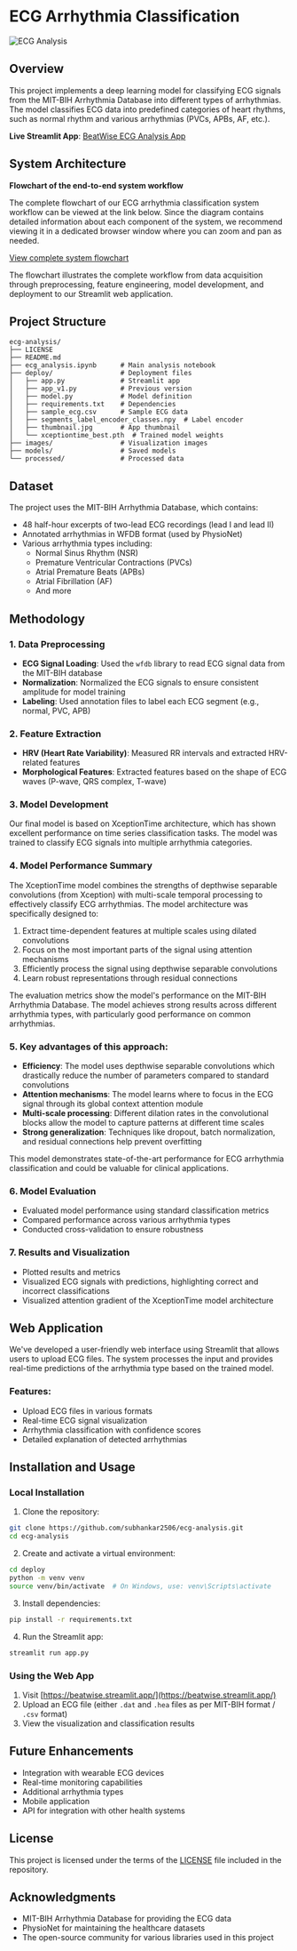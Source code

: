 # ECG Arrhythmia Classification

![ECG Analysis](deploy/thumbnail.jpg)

## Overview

This project implements a deep learning model for classifying ECG signals from the MIT-BIH Arrhythmia Database into different types of arrhythmias. The model classifies ECG data into predefined categories of heart rhythms, such as normal rhythm and various arrhythmias (PVCs, APBs, AF, etc.).

**Live Streamlit App**: [BeatWise ECG Analysis App](https://beatwise.streamlit.app/)

## System Architecture

**Flowchart of the end-to-end system workflow**

The complete flowchart of our ECG arrhythmia classification system workflow can be viewed at the link below. Since the diagram contains detailed information about each component of the system, we recommend viewing it in a dedicated browser window where you can zoom and pan as needed.

[View complete system flowchart](https://www.mermaidchart.com/raw/5d761366-020f-4932-8a0a-e5ed457fa881?theme=light&version=v0.1&format=svg)

The flowchart illustrates the complete workflow from data acquisition through preprocessing, feature engineering, model development, and deployment to our Streamlit web application.

## Project Structure

```
ecg-analysis/
├── LICENSE
├── README.md
├── ecg_analysis.ipynb      # Main analysis notebook
├── deploy/                 # Deployment files
│   ├── app.py              # Streamlit app
│   ├── app_v1.py           # Previous version
│   ├── model.py            # Model definition
│   ├── requirements.txt    # Dependencies
│   ├── sample_ecg.csv      # Sample ECG data
│   ├── segments_label_encoder_classes.npy  # Label encoder
│   ├── thumbnail.jpg       # App thumbnail
│   └── xceptiontime_best.pth  # Trained model weights
├── images/                 # Visualization images
├── models/                 # Saved models
└── processed/              # Processed data
```

## Dataset

The project uses the MIT-BIH Arrhythmia Database, which contains:
- 48 half-hour excerpts of two-lead ECG recordings (lead I and lead II)
- Annotated arrhythmias in WFDB format (used by PhysioNet)
- Various arrhythmia types including:
  - Normal Sinus Rhythm (NSR)
  - Premature Ventricular Contractions (PVCs)
  - Atrial Premature Beats (APBs)
  - Atrial Fibrillation (AF)
  - And more

## Methodology

### 1. Data Preprocessing

- **ECG Signal Loading**: Used the `wfdb` library to read ECG signal data from the MIT-BIH database
- **Normalization**: Normalized the ECG signals to ensure consistent amplitude for model training
- **Labeling**: Used annotation files to label each ECG segment (e.g., normal, PVC, APB)

### 2. Feature Extraction

- **HRV (Heart Rate Variability)**: Measured RR intervals and extracted HRV-related features
- **Morphological Features**: Extracted features based on the shape of ECG waves (P-wave, QRS complex, T-wave)

### 3. Model Development

Our final model is based on XceptionTime architecture, which has shown excellent performance on time series classification tasks. The model was trained to classify ECG signals into multiple arrhythmia categories.

### 4. Model Performance Summary

The XceptionTime model combines the strengths of depthwise separable convolutions (from Xception) with multi-scale temporal processing to effectively classify ECG arrhythmias. The model architecture was specifically designed to:

1. Extract time-dependent features at multiple scales using dilated convolutions
2. Focus on the most important parts of the signal using attention mechanisms
3. Efficiently process the signal using depthwise separable convolutions
4. Learn robust representations through residual connections

The evaluation metrics show the model's performance on the MIT-BIH Arrhythmia Database. The model achieves strong results across different arrhythmia types, with particularly good performance on common arrhythmias.

### 5. Key advantages of this approach:

- **Efficiency**: The model uses depthwise separable convolutions which drastically reduce the number of parameters compared to standard convolutions
- **Attention mechanisms**: The model learns where to focus in the ECG signal through its global context attention module
- **Multi-scale processing**: Different dilation rates in the convolutional blocks allow the model to capture patterns at different time scales
- **Strong generalization**: Techniques like dropout, batch normalization, and residual connections help prevent overfitting

This model demonstrates state-of-the-art performance for ECG arrhythmia classification and could be valuable for clinical applications.

### 6. Model Evaluation

- Evaluated model performance using standard classification metrics
- Compared performance across various arrhythmia types
- Conducted cross-validation to ensure robustness

### 7. Results and Visualization

- Plotted results and metrics
- Visualized ECG signals with predictions, highlighting correct and incorrect classifications
- Visualized attention gradient of the XceptionTime model architecture

## Web Application

We've developed a user-friendly web interface using Streamlit that allows users to upload ECG files. The system processes the input and provides real-time predictions of the arrhythmia type based on the trained model.

### Features:
- Upload ECG files in various formats
- Real-time ECG signal visualization
- Arrhythmia classification with confidence scores
- Detailed explanation of detected arrhythmias

## Installation and Usage

### Local Installation

1. Clone the repository:
```bash
git clone https://github.com/subhankar2506/ecg-analysis.git
cd ecg-analysis
```

2. Create and activate a virtual environment:
```bash
cd deploy
python -m venv venv
source venv/bin/activate  # On Windows, use: venv\Scripts\activate
```

3. Install dependencies:
```bash
pip install -r requirements.txt
```

4. Run the Streamlit app:
```bash
streamlit run app.py
```

### Using the Web App

1. Visit [https://beatwise.streamlit.app/](https://beatwise.streamlit.app/)
2. Upload an ECG file (either `.dat` and `.hea` files as per MIT-BIH format / `.csv` format)
3. View the visualization and classification results

## Future Enhancements

- Integration with wearable ECG devices
- Real-time monitoring capabilities
- Additional arrhythmia types
- Mobile application
- API for integration with other health systems

## License

This project is licensed under the terms of the [LICENSE](LICENSE) file included in the repository.

## Acknowledgments

- MIT-BIH Arrhythmia Database for providing the ECG data
- PhysioNet for maintaining the healthcare datasets
- The open-source community for various libraries used in this project
